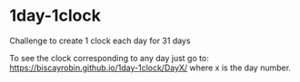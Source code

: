 # 1day-1clock
Challenge to create 1 clock each day for 31 days

To see the clock corresponding to any day just go to:
https://biscayrobin.github.io/1day-1clock/DayX/
where x is the day number.
